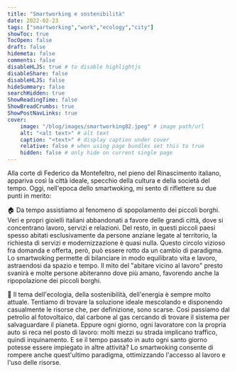 ```yaml
---
title: "Smartworking e sostenibilità"
date: 2022-02-23
tags: ["smartworking","work","ecology","city"]
showToc: true
TocOpen: false
draft: false
hidemeta: false
comments: false
disableHLJS: true # to disable highlightjs
disableShare: false
disableHLJS: false
hideSummary: false
searchHidden: true
ShowReadingTime: false
ShowBreadCrumbs: true
ShowPostNavLinks: true
cover:
    image: "/blog/images/smartworking02.jpeg" # image path/url
    alt: "<alt text>" # alt text
    caption: "<text>" # display caption under cover
    relative: false # when using page bundles set this to true
    hidden: false # only hide on current single page
---
```

Alla corte di Federico da Montefeltro, nel pieno del Rinascimento italiano, appariva così la città ideale, specchio della cultura e della società del tempo. Oggi, nell'epoca dello smartwoking, mi sento di riflettere su due punti in merito: 

🏠 Da tempo assistiamo al fenomeno di spopolamento dei piccoli borghi. Veri e propri gioielli italiani abbandonati a favore delle grandi città, dove si concentrano lavoro, servizi e relazioni. Del resto, in questi piccoli paesi spesso abitati esclusivamente da persone anziane legate al territorio, la richiesta di servizi e modernizzazione è quasi nulla. Questo circolo vizioso fra domanda e offerta, però, può essere rotto da un cambio di paradigma. Lo smartwoking permette di bilanciare in modo equilibrato vita e lavoro, astraendosi da spazio e tempo. Il mito del "abitare vicino al lavoro" presto svanirà e molte persone abiteranno dove più amano, favorendo anche la ripopolazione dei piccoli borghi. 

🚗 Il tema dell'ecologia, della sostenibilità, dell'energia è sempre molto attuale. Tentiamo di trovare la soluzione ideale mescolando e disponendo casualmente le risorse che, per definizione, sono scarse. Così passiamo dal petrolio al fotovoltaico, dal carbone al gas cercando di trovare il sistema per salvaguardare il pianeta. Eppure ogni giorno, ogni lavoratore con la propria auto si reca nel posto di lavoro: molti mezzi su strada implicano traffico, quindi inquinamento. E se il tempo passato in auto ogni santo giorno potesse essere impiegato in altre attività? Lo smartwoking consente di rompere anche quest'ultimo paradigma, ottimizzando l'accesso al lavoro e l'uso delle risorse.
